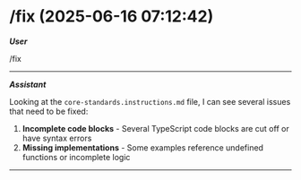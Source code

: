 <!-- Generated by SpecStory -->

# /fix (2025-06-16 07:12:42)

_**User**_

/fix

---

_**Assistant**_

Looking at the `core-standards.instructions.md` file, I can see several issues that need to be fixed:

1. **Incomplete code blocks** - Several TypeScript code blocks are cut off or have syntax errors
2. **Missing implementations** - Some examples reference undefined functions or incomplete logic

---
